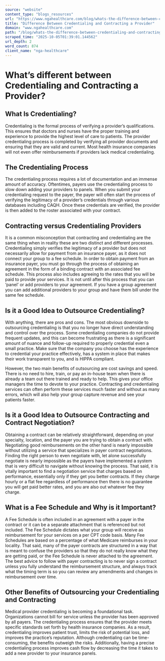 ```yaml
---
source: "website"
content_type: "blogs_resources"
url: "https://www.ngahealthcare.com/blog/whats-the-difference-between-credentialing-and-contracting-a-provider"
title: "Difference Between Credentialing and Contracting a Provider"
domain: "www.ngahealthcare.com"
path: "/blog/whats-the-difference-between-credentialing-and-contracting-a-provider"
scraped_time: "2025-10-05T01:39:01.144562"
url_depth: 2
word_count: 874
client_name: "nga-healthcare"
---
```


# What’s different between Credentialing and Contracting a Provider?

## **What Is Credentialing?**  
Credentialing is the formal process of verifying a provider’s qualifications. This ensures that doctors and nurses have the proper training and experience to provide the highest level of care to patients. The provider credentialing process is completed by verifying all provider documents and ensuring that they are valid and current. Most health insurance companies will not even offer reimbursements if providers lack medical credentialing.  

## **The Credentialing Process**
The credentialing process requires a lot of documentation and an immense amount of accuracy. Oftentimes, payers use the credentialing process to slow down adding your providers to panels. When you submit your credentialing request to the payer, the payer will often start the process of verifying the legitimacy of a provider’s credentials through various databases including CAQH. Once these credentials are verified, the provider is then added to the roster associated with your contract.  

## **Contracting versus Credentialing Providers**
It is a common misconception that contracting and credentialing are the same thing when in reality these are two distinct and different processes. Credentialing simply verifies the legitimacy of a provider but does not necessarily allow for payment from an insurance payer, as it does not connect your group to a fee schedule. In order to obtain payment from an insurance payer, you must go through the process of obtaining an agreement in the form of a binding contract with an associated fee schedule. This process also includes agreeing to the rates that you will be paid to provide your services. It is not until after this process that you can ‘panel’ or add providers to your agreement. If you have a group agreement you can add additional providers to your group and have them bill under the same fee schedule.

## **Is it a Good Idea to Outsource Credentialing?**
With anything, there are pros and cons. The most obvious downside to outsourcing credentialing is that you no longer have direct understanding and control over the process. Some credentialing companies do not provide frequent updates, and this can become frustrating as there is a significant amount of nuance and follow-up required to properly credential even a small practice. Make sure that the company you choose has the experience to credential your practice effectively, has a system in place that makes their work transparent to you, and is HIPPA compliant.  

However, the two main benefits of outsourcing are cost savings and speed. There is no need to hire, train, or pay an in-house team when there is already a team out there trained and ready to help. This gives your office managers the time to devote to your practice. Contracting and credentialing services can often perform these services much faster and without as many errors, which will also help your group capture revenue and see your patients faster.

## **Is it a Good Idea to Outsource Contracting and Contract Negotiation?**
Obtaining a contract can be relatively straightforward, depending on your specialty, location, and the payer you are trying to obtain a contract with. Negotiating good reimbursements on the other hand is nearly impossible without utilizing a service that specializes in payer contract negotiations. Finding the right person to even negotiate with, let alone successfully negotiate is nearly impossible as the payers have implemented a system that is very difficult to navigate without knowing the process. That said, it is vitally important to find a negotiation service that charges based on performance, essentially only if they get you better contracts. If they charge hourly or a flat fee regardless of performance then there is no guarantee you will get paid better rates, and you are also out whatever fee they charge.

## **What is a Fee Schedule and Why is it Important?**
A Fee Schedule is often included in an agreement with a payer in the contract or it can be a separate attachment that is referenced but not included. The Fee Schedule dictates what your group will receive as reimbursement for your services on a per CPT code basis. Many Fee Schedules are based on a percentage of what Medicare reimburses in your locality. That said, many of the payer contracts are structured in a way that is meant to confuse the providers so that they do not really know what they are getting paid, or the Fee Schedule is never attached to the agreement. The best advice to follow with payer contracting is to never sign a contract unless you fully understand the reimbursement structure, and always track what the timing term is so you can review any amendments and changes in reimbursement over time.

## **Other Benefits of Outsourcing your Credentialing and Contracting**
Medical provider credentialing is becoming a foundational task. Organizations cannot bill for service unless the provider has been approved by all payers. The credentialing process ensures that the provider meets specific standards set forth by health insurance companies. As a result, credentialing improves patient trust, limits the risk of potential loss, and improves the practice’s reputation. Although credentialing can be time-consuming, the benefits outweigh the risks. Additionally, having a precise credentialing process improves cash flow by decreasing the time it takes to add a new provider to your insurance panels.